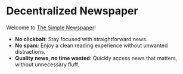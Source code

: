 # Decentralized Newspaper

Welcome to [The Simple Newspaper](https://thesimplenewspaper.com)!

- **No clickbait**: Stay focused with straightforward news.
- **No spam**: Enjoy a clean reading experience without unwanted distractions.
- **Quality news, no time wasted**: Quickly access news that matters, without unnecessary fluff.
